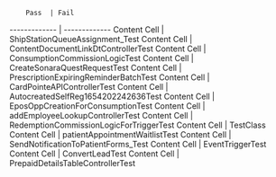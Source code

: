         Pass  | Fail
------------- | -------------
Content Cell  | ShipStationQueueAssignment_Test
Content Cell  | ContentDocumentLinkDtControllerTest
Content Cell  | ConsumptionCommissionLogicTest
Content Cell  | CreateSonaraQuestRequestTest
Content Cell  | PrescriptionExpiringReminderBatchTest
Content Cell  | CardPointeAPIControllerTest
Content Cell  | AutocreatedSelfReg1654202242636Test
Content Cell  | EposOppCreationForConsumptionTest
Content Cell  | addEmployeeLookupControllerTest
Content Cell  | RedemptionCommissionLogicForTriggerTest
Content Cell  | TestClass
Content Cell  | patientAppointmentWaitlistTest
Content Cell  | SendNotificationToPatientForms_Test
Content Cell  | EventTriggerTest
Content Cell  | ConvertLeadTest
Content Cell  | PrepaidDetailsTableControllerTest
